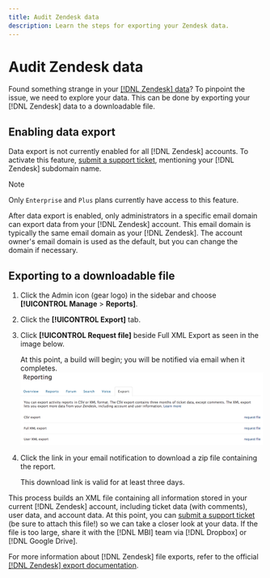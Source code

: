 ```yaml
---
title: Audit Zendesk data
description: Learn the steps for exporting your Zendesk data.
---
```

# Audit Zendesk data

Found something strange in your [[!DNL Zendesk] data](../integrations/exp-zendesk-data.md)? To pinpoint the issue, we need to explore your data. This can be done by exporting your [!DNL Zendesk] data to a downloadable file.

## Enabling data export

Data export is not currently enabled for all [!DNL Zendesk] accounts. To activate this feature, [submit a support ticket](../../../getting-started/support.md), mentioning your [!DNL Zendesk] subdomain name. 

>[!NOTE] 
>
>Only `Enterprise` and `Plus` plans currently have access to this feature.

After data export is enabled, only administrators in a specific email domain can export data from your [!DNL Zendesk] account. This email domain is typically the same email domain as your [!DNL Zendesk]. The account owner's email domain is used as the default, but you can change the domain if necessary.

## Exporting to a downloadable file

1. Click the Admin icon (gear logo) in the sidebar and choose **[!UICONTROL Manage** > **Reports]**.
1. Click the **[!UICONTROL Export]** tab.
1. Click **[!UICONTROL Request file]** beside Full XML Export as seen in the image below.

   At this point, a build will begin; you will be notified via email when it completes.
   ![reports_export_new.png](../../../assets/reports_export_new.png)

1. Click the link in your email notification to download a zip file containing the report.

   This download link is valid for at least three days.

This process builds an XML file containing all information stored in your current [!DNL Zendesk] account, including ticket data (with comments), user data, and account data. At this point, you can [submit a support ticket](../../../getting-started/support.md) (be sure to attach this file!) so we can take a closer look at your data. If the file is too large, share it with the [!DNL MBI] team via [!DNL Dropbox] or [!DNL Google Drive].

For more information about [!DNL Zendesk] file exports, refer to the official [[!DNL Zendesk] export documentation](https://support.zendesk.com/entries/23002207-Exporting-data-to-a-CSV-or-XML-file-Plus-and-Enterprise-).
